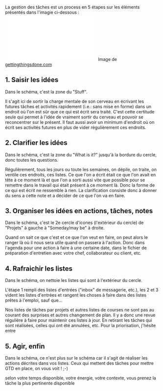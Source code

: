 La gestion des tâches est un process en 5 étapes sur les éléments présentés dans l'imagie ci-dessous :
![GTD tâches|50](workflow_map.pdf)
Image de [gettingthingsdone.com](https://gettingthingsdone.com/wp-content/uploads/2014/10/workflow_map.pdf)

## 1. Saisir les idées

Dans le schéma, c'est la zone du "Stuff".

Il s'agit ici de sortir la charge mentale de son cerveau en écrivant les futures tâches et activités rapidement (i.e.: sans mise en forme) dans un endroit où l'on est sûr que ce qui est écrit sera traité.
C'est cette certitude seule qui permet à l'idée de vraiment sortir du cerveau et pouvoir se reconcentrer sur le présent.
Il faut aussi avoir un minimum d'endroit où on écrit ses activités futures en plus de vider régulièrement ces endroits.

## 2. Clarifier les idées

Dans le schéma, c'est la zone du "What is it?" jusqu'à la bordure du cercle, donc toutes les questions.

Régulièrement, tous les jours ou toute les semaines, on dépile, on traite, on ventile ces endroits, ces listes.
Ce que l'on a écrit était ce que l'on avait en tête à ce moment là et que l'on a sorti aussi vite que possible pour se remettre dans le travail qui était présent à ce moment là.
Donc la forme de ce qui est écrit ne ressemble à rien.
La clarification consiste donc à donner du sens a cette note et a décider de ce que l'on va en faire.

## 3. Organiser les idées en actions, tâches, notes 

Dans le schéma, c'est le 2e cercle d'icones (l'extérieur du cercle) de "Projets" à gauche à "Someday/may be" à droite.

Quand on sait ce que c'est et ce que l'on veut en faire, on peut alors le ranger là où il nous sera utile quand on passera à l'action.
Donc dans l'agenda pour une action à faire à une certaine date, dans le fichier de préparation d'entretien avec votre chef, collaborateur ou client, etc.

## 4. Rafraichir les listes 

Dans le schéma, on nettoie les listes qui sont à l'extérieur du cercle.

L'étape 1 rempli des listes d'entrées ("inbox" de messagerie, etc.), les 2 et 3 vident les listes d'entrées et rangent les choses à faire dans des listes prêtes à l'emploi, sauf que...

Nos listes de tâches par projets et autres listes de courses ne sont pas au courant des surprises et autres changement de plan.
Il y a donc une revue régulière à faire pour maintenir ces listes à jour.
En retirant les tâches qui sont réalisées, celles qui ont été annulées, etc.
Pour la priorisation, j'hésite entre 

## 5. Agir, enfin 

Dans le schéma, ce n'est plus sur le schéma car il s'agit de réaliser les actions décrites dans vos listes.
Ceux qui mettent des tâches pour mettre GTD en place, on vous voit ! ;-)

selon votre temps disponible, votre énergie, votre contexte, vous prenez la tâche la plus pertinente disponible



